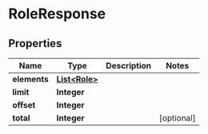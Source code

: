 
# RoleResponse

## Properties
Name | Type | Description | Notes
------------ | ------------- | ------------- | -------------
**elements** | [**List&lt;Role&gt;**](Role.md) |  | 
**limit** | **Integer** |  | 
**offset** | **Integer** |  | 
**total** | **Integer** |  |  [optional]



